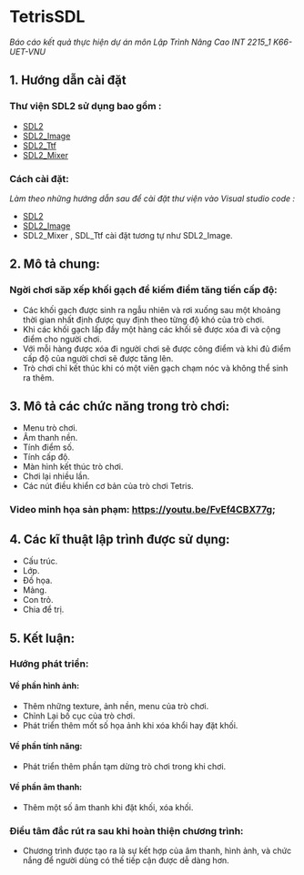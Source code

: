 # TetrisSDL
*Báo cáo kết quả thực hiện dự án môn Lập Trình Nâng Cao INT 2215_1 K66-UET-VNU*
## 1. Hướng dẫn cài đặt
### Thư viện SDL2 sử dụng bao gồm :
* [SDL2 ](https://www.libsdl.org/download-2.0.php)
* [SDL2_Image ](https://www.libsdl.org/projects/SDL_image/)
* [SDL2_Ttf](https://www.libsdl.org/projects/SDL_ttf/) 
* [SDL2_Mixer](https://www.libsdl.org/projects/SDL_mixer/)
### Cách cài đặt:
*Làm theo những hướng dẫn sau để cài đặt thư viện vào Visual studio code :*
* [SDL2 ](http://lazyfoo.net/tutorials/SDL/01_hello_SDL/index.php)
* [SDL2_Image](http://lazyfoo.net/tutorials/SDL/06_extension_libraries_and_loading_other_image_formats/index.php) 
* SDL2_Mixer , SDL_Ttf cài đặt tương tự như SDL2_Image.
## 2. Mô tả chung:
### Ngời chơi săp xếp khối gạch để kiếm điểm tăng tiến cấp độ:
* Các khối gạch được sinh ra ngẫu nhiên và rơi xuống sau một khoảng thời gian nhất định được quy định theo từng độ khó của trò chơi.
* Khi các khối gạch lấp đầy một hàng các khối sẽ được xóa đi và cộng điểm cho người chơi.
* Với mỗi hàng được xóa đi người chơi sẽ được công điểm và khi đủ điểm cấp độ của người chơi sẽ được tăng lên.
* Trò chơi chỉ kết thúc khi có một viên gạch chạm nóc và không thể sinh ra thêm.
## 3. Mô tả các chức năng trong trò chơi:
* Menu trò chơi.
* Âm thanh nền.
* Tính điểm số.
* Tính cấp độ.
* Màn hình kết thúc trò chơi.
* Chơi lại nhiều lần.
* Các nút điều khiển cơ bản của trò chơi Tetris.
### Video minh họa sản phạm: https://youtu.be/FvEf4CBX77g;
## 4. Các kĩ thuật lập trình được sử dụng: 
* Cấu trúc.
* Lớp.
* Đồ họa.
* Mảng.
* Con trỏ.
* Chia để trị.
## 5. Kết luận:
### Hướng phát triển:
#### Về phần hình ảnh:
* Thêm những texture, ảnh nền, menu của trò chơi.
* Chỉnh Lại bố cục của trò chơi.
* Phát triển thêm mốt số họa ảnh khi xóa khổi hay đặt khối.
#### Về phần tính năng:
* Phát triển thêm phần tạm dừng trò chơi trong khi chơi.
#### Về phần âm thanh:
* Thêm một số âm thanh khi đặt khối, xóa khối.
### Điều tâm đắc rút ra sau khi hoàn thiện chương trình:
* Chương trình được tạo ra là sự kết hợp của âm thanh, hình ảnh, và chức nắng để người dùng có thế tiếp cận được dễ dàng hơn.
